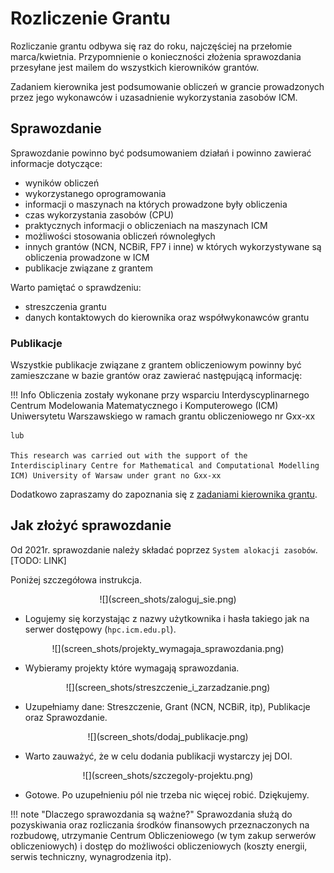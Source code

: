 
# Rozliczenie Grantu

Rozliczanie grantu odbywa się raz do roku, najczęściej na przełomie
marca/kwietnia.
Przypomnienie o konieczności złożenia sprawozdania przesyłane jest mailem do wszystkich kierowników
grantów.

Zadaniem kierownika jest podsumowanie obliczeń w grancie prowadzonych
przez jego wykonawców i uzasadnienie wykorzystania zasobów ICM.

## Sprawozdanie

Sprawozdanie powinno być podsumowaniem działań i powinno zawierać
informacje dotyczące:

  - wyników obliczeń
  - wykorzystanego oprogramowania
  - informacji o maszynach na których prowadzone były obliczenia
  - czas wykorzystania zasobów (CPU)
  - praktycznych informacji o obliczeniach na maszynach ICM
  - możliwości stosowania obliczeń równoległych
  - innych grantów (NCN, NCBiR, FP7 i inne) w których wykorzystywane są
    obliczenia prowadzone w ICM
  - publikacje związane z grantem

Warto pamiętać o sprawdzeniu:

  - streszczenia grantu
  - danych kontaktowych do kierownika oraz
    współwykonawców grantu

### Publikacje

Wszystkie publikacje związane z grantem obliczeniowym powinny być
zamieszczane w bazie grantów oraz zawierać następującą informację:

!!! Info
    Obliczenia zostały wykonane przy wsparciu Interdyscyplinarnego Centrum
    Modelowania Matematycznego i Komputerowego (ICM) Uniwersytetu Warszawskiego 
    w ramach grantu obliczeniowego nr Gxx-xx

    lub 

    This research was carried out with the support of the
    Interdisciplinary Centre for Mathematical and Computational Modelling
    ICM) University of Warsaw under grant no Gxx-xx

Dodatkowo zapraszamy do zapoznania się z [zadaniami kierownika
grantu](./kierownik_oraz_nowi_wspolwykonawcy_grantu.md).

## Jak złożyć sprawozdanie

Od 2021r. sprawozdanie należy składać poprzez `System alokacji zasobów`. [TODO: LINK] 

Poniżej szczegółowa instrukcja.

<center> ![](screen_shots/zaloguj_sie.png) </center>

- Logujemy się korzystając z nazwy użytkownika i hasła takiego jak na serwer dostępowy (`hpc.icm.edu.pl`). 

<center> ![](screen_shots/projekty_wymagaja_sprawozdania.png) </center>

- Wybieramy projekty które wymagają sprawozdania.

<center> ![](screen_shots/streszczenie_i_zarzadzanie.png) </center>

- Uzupełniamy dane: Streszczenie, Grant (NCN, NCBiR, itp), Publikacje oraz Sprawozdanie.

<center> ![](screen_shots/dodaj_publikacje.png) </center>

- Warto zauważyć, że w celu dodania publikacji wystarczy jej DOI.

<center> ![](screen_shots/szczegoly-projektu.png) </center>

- Gotowe. Po uzupełnieniu pól nie trzeba nic więcej robić. Dziękujemy.

!!! note "Dlaczego sprawozdania są ważne?"
    Sprawozdania służą do pozyskiwania oraz rozliczania środków finansowych przeznaczonych na rozbudowę, utrzymanie Centrum Obliczeniowego (w tym zakup serwerów obliczeniowych) i dostęp do możliwości obliczeniowych (koszty energii, serwis techniczny, wynagrodzenia itp).

